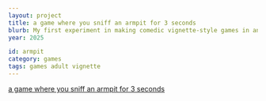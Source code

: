 ```yaml
---
layout: project
title: a game where you sniff an armpit for 3 seconds
blurb: My first experiment in making comedic vignette-style games in an extremely short amount of time.
year: 2025

id: armpit
category: games
tags: games adult vignette
---
```

[a game where you sniff an armpit for 3 seconds](https://kimeraroyal.itch.io/armpit)